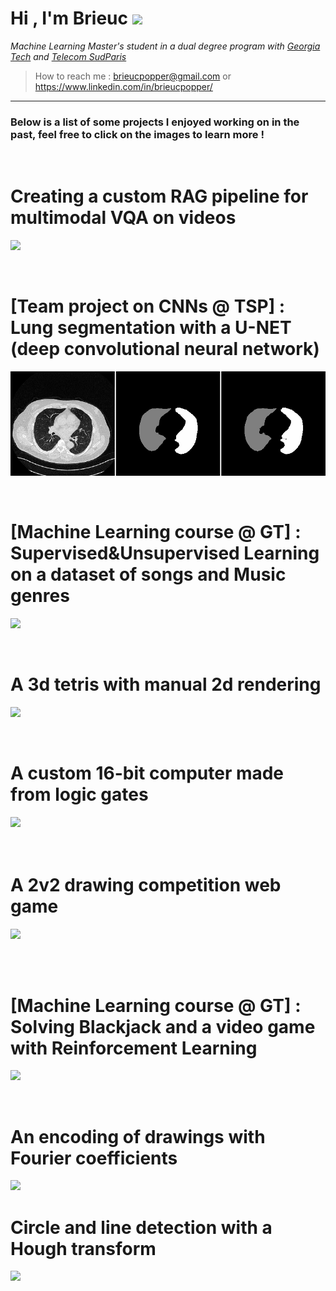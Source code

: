 
<h1 align="left"><b>Hi , I'm Brieuc </b><img src="https://media.giphy.com/media/hvRJCLFzcasrR4ia7z/giphy.gif" width="35"></h1>

<p><em>Machine Learning Master's student in a dual degree program with <a href="https://www.gatech.edu/">Georgia Tech</a> and <a href="https://www.telecom-sudparis.eu/">Telecom SudParis</a></br>
</em></p>


> How to reach me : brieucpopper@gmail.com or https://www.linkedin.com/in/brieucpopper/

-----------


<h3>Below is a list of some projects I enjoyed working on in the past, feel free to click on the images to learn more !</h3>

<br>
<h1>Creating a custom RAG pipeline for multimodal VQA on videos</h1>

<a href=https://github.com/brieucpopper/LLaVA_RAG_PoC/><img src="https://github.com/user-attachments/assets/fcdaf87e-f08d-413b-9f22-4c491f3222da"></a>







<br>
<h1>[Team project on CNNs @ TSP] : Lung segmentation with a U-NET (deep convolutional neural network)</h1>

<a href=https://github.com/brieucpopper/lungSegmentationUnet/tree/main#readme><img src="https://github.com/brieucpopper/lungSegmentationUnet/blob/main/IMAGE_37.png"></a>

<br>
<h1>[Machine Learning course @ GT] : Supervised&Unsupervised Learning on a dataset of songs and Music genres</h1>

<a href=https://github.com/brieucpopper/MLanalysis><img src="https://github.com/brieucpopper/MLanalysis/assets/102361078/2b0973c8-99ba-41f3-8aaf-5f4ea6aa7bcc"></a>





<br>
<h1>A 3d tetris with manual 2d rendering</h1>




<a href=https://github.com/brieucpopper/3dtetris><img src="https://user-images.githubusercontent.com/102361078/214140255-57212023-0a0f-410e-9eb4-4814cc3bce76.png"></a>



<br>
<h1>A custom 16-bit computer made from logic gates</h1>



<a href=https://github.com/brieucpopper/logismcomputer>
<img src="https://user-images.githubusercontent.com/102361078/214144627-a8cc2bd5-e94a-4bcf-8827-ac61a8167424.png"></a><br><br>
<br>
<h1>A 2v2 drawing competition web game</h1>




<a href=https://github.com/brieucpopper/drawhosted/tree/master/Projet%20Final><img src="https://user-images.githubusercontent.com/102361078/214140378-f29a3ebf-3264-4204-9a20-d3d0d9ec073d.png"></a><br><br>

<br>
<h1>[Machine Learning course @ GT] : Solving Blackjack and a video game with Reinforcement Learning</h1>

<a href=https://github.com/brieucpopper/MDPRL><img src="https://github.com/brieucpopper/MDPRL/assets/102361078/b9365e9f-4d74-4dec-a617-fe8c65557399"></a>


<br>
<h1>An encoding of drawings with Fourier coefficients</h1>



<a href=https://github.com/brieucpopper/TIPE-fourier-bezier/tree/main/projet%20Encodage%20fourier>
<img src=https://user-images.githubusercontent.com/102361078/214140415-aa0524a5-a7a8-4960-b5b6-590e699cbf32.png>

</a>


<h1>Circle and line detection with a Hough transform</h1>



<a href=https://github.com/brieucpopper/houghTransform>
<img src=https://user-images.githubusercontent.com/102361078/268023490-a93b9cbc-1748-492c-a088-12c36fd5df96.png>

</a>
